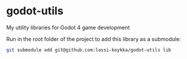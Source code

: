 # godot-utils
My utility libraries for Godot 4 game development

Run in the root folder of the project to add this library as a submodule:
```bash
git submodule add git@github.com:lassi-koykka/godot-utils lib
```
